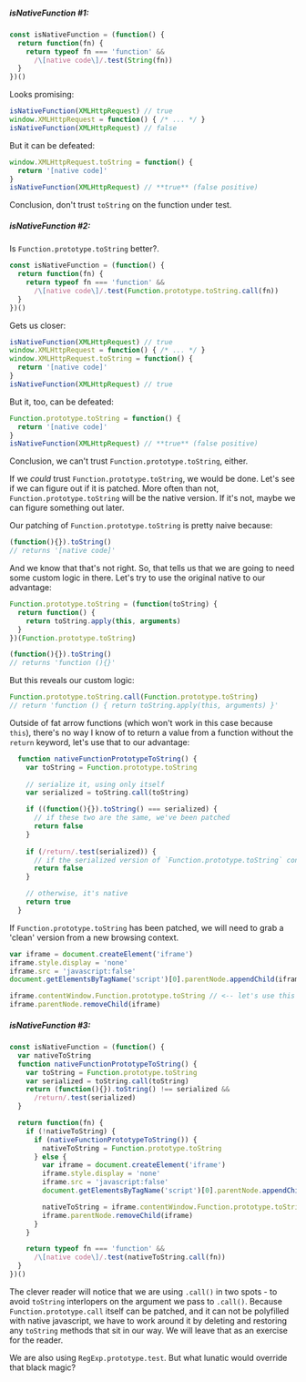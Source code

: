 ##### isNativeFunction #1:
```javascript
const isNativeFunction = (function() {
  return function(fn) {
    return typeof fn === 'function' &&
      /\[native code\]/.test(String(fn))
  }
})()
```

Looks promising: 
```javascript
isNativeFunction(XMLHttpRequest) // true
window.XMLHttpRequest = function() { /* ... */ }
isNativeFunction(XMLHttpRequest) // false
```

But it can be defeated:

```javascript
window.XMLHttpRequest.toString = function() {
  return '[native code]'
}
isNativeFunction(XMLHttpRequest) // **true** (false positive)
```

Conclusion, don't trust `toString` on the function under test. 

##### isNativeFunction #2:

Is `Function.prototype.toString` better?.

```javascript
const isNativeFunction = (function() {
  return function(fn) {
    return typeof fn === 'function' &&
      /\[native code\]/.test(Function.prototype.toString.call(fn))
  }
})()
```

Gets us closer: 
```javascript
isNativeFunction(XMLHttpRequest) // true
window.XMLHttpRequest = function() { /* ... */ }
window.XMLHttpRequest.toString = function() {
  return '[native code]'
}
isNativeFunction(XMLHttpRequest) // true
```

But it, too, can be defeated:

```javascript
Function.prototype.toString = function() {
  return '[native code]'
}
isNativeFunction(XMLHttpRequest) // **true** (false positive)
```

Conclusion, we can't trust `Function.prototype.toString`, either.
 
If we _could_ trust `Function.prototype.toString`, we would be done. Let's see if we can figure out if it is patched. More often than not, `Function.prototype.toString` will be the native version. If it's not, maybe we can figure something out later. 

Our patching of `Function.prototype.toString` is pretty naive because:
```javascript
(function(){}).toString()
// returns '[native code]'
```

And we know that that's not right. So, that tells us that we are going to need some custom logic in there. Let's try to use the original native to our advantage:
```javascript
Function.prototype.toString = (function(toString) {
  return function() {
    return toString.apply(this, arguments)
  }
})(Function.prototype.toString)
```

```javascript
(function(){}).toString()
// returns 'function (){}'
```

But this reveals our custom logic:
```javascript
Function.prototype.toString.call(Function.prototype.toString)
// return 'function () { return toString.apply(this, arguments) }'
```

Outside of fat arrow functions (which won't work in this case because `this`), there's no way I know of to return a value from a function without the `return` keyword, let's use that to our advantage:
```javascript
  function nativeFunctionPrototypeToString() {
    var toString = Function.prototype.toString
    
    // serialize it, using only itself
    var serialized = toString.call(toString)

    if ((function(){}).toString() === serialized) {
      // if these two are the same, we've been patched
      return false
    }
    
    if (/return/.test(serialized)) {
      // if the serialized version of `Function.prototype.toString` contains 'return', we've been patched
      return false
    }

    // otherwise, it's native 
    return true
  }
```

If `Function.prototype.toString` has been patched, we will need to grab a 'clean' version from a new browsing context. 
```javascript
var iframe = document.createElement('iframe')
iframe.style.display = 'none'
iframe.src = 'javascript:false'
document.getElementsByTagName('script')[0].parentNode.appendChild(iframe)

iframe.contentWindow.Function.prototype.toString // <-- let's use this
iframe.parentNode.removeChild(iframe)
```
##### isNativeFunction #3:
```javascript
const isNativeFunction = (function() {
  var nativeToString
  function nativeFunctionPrototypeToString() {
    var toString = Function.prototype.toString
    var serialized = toString.call(toString)
    return (function(){}).toString() !== serialized &&
      /return/.test(serialized)
  }

  return function(fn) {
    if (!nativeToString) {
      if (nativeFunctionPrototypeToString()) {
        nativeToString = Function.prototype.toString
      } else {
        var iframe = document.createElement('iframe')
        iframe.style.display = 'none'
        iframe.src = 'javascript:false'
        document.getElementsByTagName('script')[0].parentNode.appendChild(iframe)

        nativeToString = iframe.contentWindow.Function.prototype.toString
        iframe.parentNode.removeChild(iframe)
      }
    }

    return typeof fn === 'function' &&
      /\[native code\]/.test(nativeToString.call(fn))
  }
})()
```

The clever reader will notice that we are using `.call()` in two spots - to avoid `toString` interlopers on the argument we pass to `.call()`. Because `Function.prototype.call` itself can be patched, and it can not be polyfilled with native javascript, we have to work around it by deleting and restoring any `toString` methods that sit in our way. We will leave that as an exercise for the reader. 

We are also using `RegExp.prototype.test`. But what lunatic would override that black magic?
